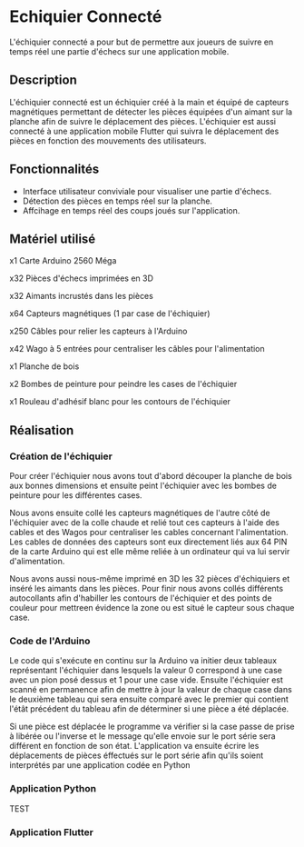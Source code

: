 # Echiquier Connecté

L'échiquier connecté a pour but de permettre aux joueurs de suivre en temps réel une partie d'échecs sur une application mobile. 

## Description

L'échiquier connecté est un échiquier créé à la main et équipé de capteurs magnétiques permettant de détecter les pièces équipées d'un aimant sur la planche afin de suivre le déplacement des pièces. L'échiquier est aussi connecté à une application mobile Flutter qui suivra le déplacement des pièces en fonction des mouvements des utilisateurs.

## Fonctionnalités

- Interface utilisateur conviviale pour visualiser une partie d'échecs.
- Détection des pièces en temps réel sur la planche.
- Affcihage en temps réel des coups joués sur l'application.

## Matériel utilisé

x1 Carte Arduino 2560 Méga

x32 Pièces d'échecs imprimées en 3D

x32 Aimants incrustés dans les pièces

x64 Capteurs magnétiques (1 par case de l'échiquier)

x250 Câbles pour relier les capteurs à l'Arduino

x42 Wago à 5 entrées pour centraliser les câbles pour l'alimentation

x1 Planche de bois

x2 Bombes de peinture pour peindre les cases de l'échiquier

x1 Rouleau d'adhésif blanc pour les contours de l'échiquier

## Réalisation 

### Création de l'échiquier

Pour créer l'échiquier nous avons tout d'abord découper la planche de bois aux bonnes dimensions et ensuite peint l'échiquier avec les bombes de peinture pour les différentes cases.

Nous avons ensuite collé les capteurs magnétiques de l'autre côté de l'échiquier avec de la colle chaude et relié tout ces capteurs à l'aide des cables et des Wagos pour centraliser les cables concernant l'alimentation. Les cables de données des capteurs sont eux directement liés aux 64 PIN de la carte Arduino qui est elle même reliée à un ordinateur qui va lui servir d'alimentation.

Nous avons aussi nous-même imprimé en 3D les 32 pièces d'échiquiers et inséré les aimants dans les pièces. Pour finir nous avons collés différents autocollants afin d'habiller les contours de l'échiquier et des points de couleur pour mettreen évidence la zone ou est situé le capteur sous chaque case.

### Code de l'Arduino

Le code qui s'exécute en continu sur la Arduino va initier deux tableaux représentant l'échiquier dans lesquels la valeur 0 correspond à une case avec un pion posé dessus et 1 pour une case vide. Ensuite l'échiquier est scanné en permanence afin de mettre à jour la valeur de chaque case dans le deuxième tableau qui sera ensuite comparé avec le premier qui contient l'étât précédent du tableau afin de déterminer si une pièce a été déplacée.

Si une pièce est déplacée le programme va vérifier si la case passe de prise à libérée ou l'inverse et le message qu'elle envoie sur le port série sera différent en fonction de son état. L'application va ensuite écrire les déplacements de pièces éffectués sur le port série afin qu'ils soient interprétés par une application codée en Python

### Application Python

TEST

### Application Flutter



